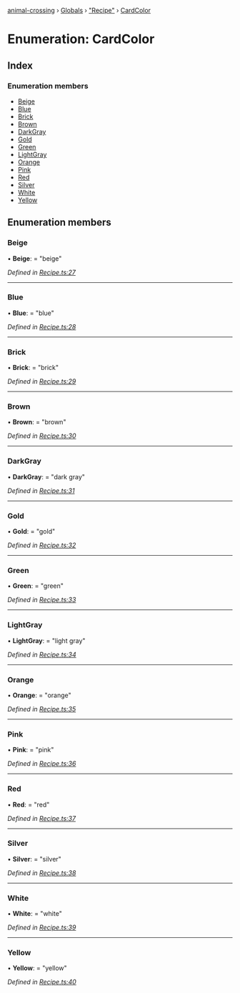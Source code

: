 [animal-crossing](../README.md) › [Globals](../globals.md) › ["Recipe"](../modules/_recipe_.md) › [CardColor](_recipe_.cardcolor.md)

# Enumeration: CardColor

## Index

### Enumeration members

* [Beige](_recipe_.cardcolor.md#beige)
* [Blue](_recipe_.cardcolor.md#blue)
* [Brick](_recipe_.cardcolor.md#brick)
* [Brown](_recipe_.cardcolor.md#brown)
* [DarkGray](_recipe_.cardcolor.md#darkgray)
* [Gold](_recipe_.cardcolor.md#gold)
* [Green](_recipe_.cardcolor.md#green)
* [LightGray](_recipe_.cardcolor.md#lightgray)
* [Orange](_recipe_.cardcolor.md#orange)
* [Pink](_recipe_.cardcolor.md#pink)
* [Red](_recipe_.cardcolor.md#red)
* [Silver](_recipe_.cardcolor.md#silver)
* [White](_recipe_.cardcolor.md#white)
* [Yellow](_recipe_.cardcolor.md#yellow)

## Enumeration members

###  Beige

• **Beige**: = "beige"

*Defined in [Recipe.ts:27](https://github.com/Norviah/animal-crossing/blob/ac736df/module/types/Recipe.ts#L27)*

___

###  Blue

• **Blue**: = "blue"

*Defined in [Recipe.ts:28](https://github.com/Norviah/animal-crossing/blob/ac736df/module/types/Recipe.ts#L28)*

___

###  Brick

• **Brick**: = "brick"

*Defined in [Recipe.ts:29](https://github.com/Norviah/animal-crossing/blob/ac736df/module/types/Recipe.ts#L29)*

___

###  Brown

• **Brown**: = "brown"

*Defined in [Recipe.ts:30](https://github.com/Norviah/animal-crossing/blob/ac736df/module/types/Recipe.ts#L30)*

___

###  DarkGray

• **DarkGray**: = "dark gray"

*Defined in [Recipe.ts:31](https://github.com/Norviah/animal-crossing/blob/ac736df/module/types/Recipe.ts#L31)*

___

###  Gold

• **Gold**: = "gold"

*Defined in [Recipe.ts:32](https://github.com/Norviah/animal-crossing/blob/ac736df/module/types/Recipe.ts#L32)*

___

###  Green

• **Green**: = "green"

*Defined in [Recipe.ts:33](https://github.com/Norviah/animal-crossing/blob/ac736df/module/types/Recipe.ts#L33)*

___

###  LightGray

• **LightGray**: = "light gray"

*Defined in [Recipe.ts:34](https://github.com/Norviah/animal-crossing/blob/ac736df/module/types/Recipe.ts#L34)*

___

###  Orange

• **Orange**: = "orange"

*Defined in [Recipe.ts:35](https://github.com/Norviah/animal-crossing/blob/ac736df/module/types/Recipe.ts#L35)*

___

###  Pink

• **Pink**: = "pink"

*Defined in [Recipe.ts:36](https://github.com/Norviah/animal-crossing/blob/ac736df/module/types/Recipe.ts#L36)*

___

###  Red

• **Red**: = "red"

*Defined in [Recipe.ts:37](https://github.com/Norviah/animal-crossing/blob/ac736df/module/types/Recipe.ts#L37)*

___

###  Silver

• **Silver**: = "silver"

*Defined in [Recipe.ts:38](https://github.com/Norviah/animal-crossing/blob/ac736df/module/types/Recipe.ts#L38)*

___

###  White

• **White**: = "white"

*Defined in [Recipe.ts:39](https://github.com/Norviah/animal-crossing/blob/ac736df/module/types/Recipe.ts#L39)*

___

###  Yellow

• **Yellow**: = "yellow"

*Defined in [Recipe.ts:40](https://github.com/Norviah/animal-crossing/blob/ac736df/module/types/Recipe.ts#L40)*
